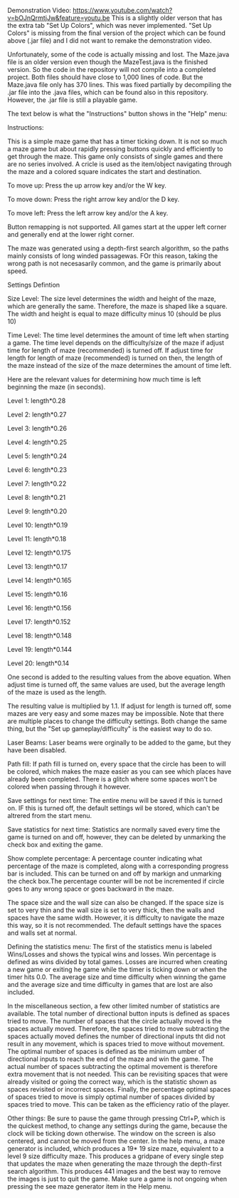 Demonstration Video: https://www.youtube.com/watch?v=bOJnQrmtjJw&feature=youtu.be
This is a slightly older verson that has the extra tab "Set Up Colors", which was never implemented. "Set Up Colors" is missing from the final version of the project which can be found above (.jar file) and I did not want to remake the demonstration video.


Unfortunately, some of the code is actually missing and lost. The Maze.java file is an older version even though the MazeTest.java is the finished version. So the code in the repository will not compile into a completed project. Both files should have close to 1,000 lines of code. But the Maze.java file only has 370 lines.
This was fixed partially by decompiling the .jar file into the .java files, which can be found also in this repository.
However, the .jar file is still a playable game.

The text below is what the "Instructions" button shows in the "Help" menu:

Instructions:

This is a simple maze game that has a timer ticking down. It is not so much a maze
game but about rapidly pressing buttons quickly and efficiently to get through the maze. 
This game only consists of single games and there are no series involved.
A cricle is used as the item/object navigating through the maze and a colored square 
indicates the start and destination.

To move up: Press the up arrow key and/or the W key.

To move down: Press the right arrow key and/or the D key.

To move left: Press the left arrow key and/or the A key.

Button remapping is not supported. All games start at the upper left corner and generally end at the lower right corner.

The maze was generated using a depth-first search algorithm, so the paths mainly consists of long winded passagewas. FOr this reason, taking the wrong path is not necesasarily common, and the game is primarily about speed.

Settings Defintion

Size Level: The size level determines the width and height of the maze, which are generally the same. Therefore, the maze is shaped like a square. The width and height is equal to maze difficulty minus 10 (should be plus 10)

Time Level: The time level determines the amount of time left when starting a game. The time level depends on the difficulty/size of the maze if adjust time for length of maze (recommended) is turned off. If adjust time for length for length of maze (recommended) is turned on then, the length of the maze instead of the size of the maze determines the amount of time left.

Here are the relevant values for determining how much time is left beginning the maze (in seconds).

Level 1: length\*0.28

Level 2: length\*0.27

Level 3: length\*0.26

Level 4: length\*0.25

Level 5: length\*0.24

Level 6: length\*0.23

Level 7: length\*0.22

Level 8: length\*0.21

Level 9: length\*0.20

Level 10: length\*0.19

Level 11: length\*0.18

Level 12: length\*0.175

Level 13: length\*0.17

Level 14: length\*0.165

Level 15: length\*0.16

Level 16: length\*0.156

Level 17: length\*0.152

Level 18: length\*0.148

Level 19: length\*0.144

Level 20: length\*0.14

One second is added to the resulting values from the above equation. When adjust time is turned off, the same values are used, but the average length of the maze is used as the length.

The resulting value is multiplied by 1.1. If adjust for length is turned off, some mazes are very easy and some mazes may be impossible. Note that there are multiple places to change the difficulty settings. Both change the same thing, but the "Set up gameplay/difficulty" is the easiest way to do so.

Laser Beams: Laser beams were orginally to be added to the game, but they have been disabled.

Path fill: If path fill is turned on, every space that the circle has been to will be colored, which makes the maze easier as you can see which places have already been completed. There is a glitch where some spaces won't be colored when passing through it however.

Save settings for next time: The entire menu will be saved if this is turned on. IF this is turned off, the default settings wil be stored, which can't be altrered from the start menu.

Save statistics for next time: Statistics are normally saved every time the game is turned on and off, however, they can be deleted by unmarking the check box and exiting the game.

Show complete percentage: A percentage counter indicating what percentage of the maze is completed, along with a corresponding progress bar is included. This can be turned on and off by markign and unmarking the check box.The percentage counter will be not be incremented if circle goes to any wrong space or goes backward in the maze.

The space size and the wall size can also be changed. If the space size is set to very thin and the wall size is set to very thick, then the walls and spaces have the same width. However, it is difficulty to navigate the maze this way, so it is not recommended. The default settings have the spaces and walls set at normal.

Defining the statistics menu: The first of the statistics menu is labeled Wins/Losses and shows the typical wins and losses. Win percentage is defined as wins divided by total games. Losses are incurred when creating a new game or exiting he game while the timer is ticking down or when the timer hits 0.0. The average size and time difficulty when winning the game and the average size and time difficulty in games that are lost are also included. 

In the miscellaneous section, a few other limited number of statistics are available. The total number of directional button 
inputs is defined as spaces tried to move. The number of spaces that the circle actually moved is the spaces actually moved. Therefore, the spaces tried to move subtracting the spaces actually moved defines the number of directional inputs tht did not 
result in any movement, which is spaces tried to move without movement. The optimal number of spaces is defined as tbe minimum umber of directional inputs to reach the end of the maze and win the game. The actual number of spaces subtracting the optimal movement is therefore extra movement that is not needed. This can be revisiting spaces that were already visited or going the correct way, which is the statistic shown as spaces revisited or incorrect spaces.
Finally, the percentage optimal spaces of spaces tried to move is simply optimal number of spaces divided by spaces tried to move. This can be taken as the efficiency ratio of the player.

Other things: Be sure to pause the game through pressing Ctrl+P, which is the quickest method, to change any settings during the game, because the clock will be ticking down otherwise. The window on the screen is also centered, and cannot be moved from the center. In the help menu, a maze generator is included, which produces a 19* 19 size maze, equivalent to a level 9 size difficulty maze. 
This produces a gridpane of every single step that updates the maze when generating the maze through the depth-first search algorithm. This produces 441 images and the best way to remove the images is just to quit the game. Make sure a game is not ongoing when pressing the see maze generator item in the Help menu.
